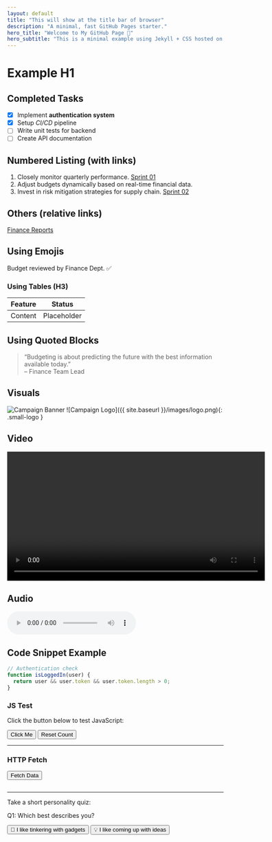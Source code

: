 ```yaml
---
layout: default
title: "This will show at the title bar of browser"
description: "A minimal, fast GitHub Pages starter."
hero_title: "Welcome to My GitHub Page 🚀"
hero_subtitle: "This is a minimal example using Jekyll + CSS hosted on GitHub Pages."
---
```


# Example H1

## Completed Tasks
- [x] Implement **authentication system**
- [x] Setup *CI/CD* pipeline
- [ ] Write unit tests for backend
- [ ] Create API documentation

## Numbered Listing (with links)
1. Closely monitor quarterly performance. [Sprint 01](sprint-01.md)
2. Adjust budgets dynamically based on real-time financial data.
3. Invest in risk mitigation strategies for supply chain. [Sprint 02](sprint-02.md)

## Others (relative links)
[Finance Reports](../finance/)

## Using Emojis
Budget reviewed by Finance Dept. ✅

### Using Tables (H3)
| Feature | Status |
|---------|--------|
| Content | Placeholder |

## Using Quoted Blocks
> “Budgeting is about predicting the future with the best information available today.”  
> – Finance Team Lead

## Visuals
![Campaign Banner](https://via.placeholder.com/400x150.png?text=Q1+Campaign+Banner)
![Campaign Logo]({{ site.baseurl }}/images/logo.png){: .small-logo }

## Video
<video controls width="600">
  <source src="../media/promo.mp4" type="video/mp4">
  Your browser does not support the video tag.
</video>

## Audio
<audio controls>
  <source src="../media/meow.mp3" type="audio/mpeg">
  Your browser does not support the audio element.
</audio>

## Code Snippet Example
```javascript
// Authentication check
function isLoggedIn(user) {
  return user && user.token && user.token.length > 0;
}
```

### JS Test
<p>Click the button below to test JavaScript:</p>
<button id="helloBtn">Click Me</button>
<button id="resetBtn">Reset Count</button>
<p id="output"></p>

<hr>

### HTTP Fetch
<button id="fetchBtn">Fetch Data</button>
<pre id="fetchOutput"></pre>

<hr>

<p>Take a short personality quiz:</p>
<div id="quiz">
  <p>Q1: Which best describes you?</p>
  <button data-question="q1" data-answer="gadget">🔧 I like tinkering with gadgets</button>
  <button data-question="q1" data-answer="idea">💡 I like coming up with ideas</button>
</div>

<p id="quiz-output"></p>

<!-- Hidden field to hold JSON answers -->
<input type="hidden" id="quizData" value="{}">
